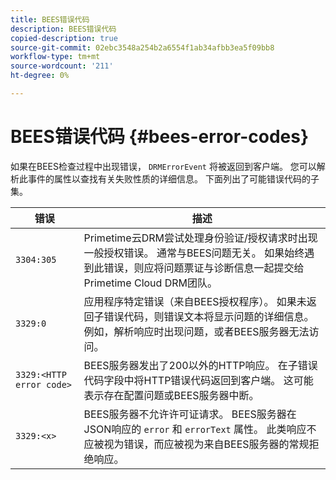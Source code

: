 ```yaml
---
title: BEES错误代码
description: BEES错误代码
copied-description: true
source-git-commit: 02ebc3548a254b2a6554f1ab34afbb3ea5f09bb8
workflow-type: tm+mt
source-wordcount: '211'
ht-degree: 0%

---
```


# BEES错误代码 {#bees-error-codes}

<!--<a id="section_81946679E1114DBA9FE173D0AA9E2F09"></a>-->

如果在BEES检查过程中出现错误， `DRMErrorEvent` 将被返回到客户端。 您可以解析此事件的属性以查找有关失败性质的详细信息。 下面列出了可能错误代码的子集。

| 错误 | 描述 |
|---|---|
| `3304:305` | Primetime云DRM尝试处理身份验证/授权请求时出现一般授权错误。 通常与BEES问题无关。 如果始终遇到此错误，则应将问题票证与诊断信息一起提交给Primetime Cloud DRM团队。 |
| `3329:0` | 应用程序特定错误（来自BEES授权程序）。 如果未返回子错误代码，则错误文本将显示问题的详细信息。 例如，解析响应时出现问题，或者BEES服务器无法访问。 |
| `3329:<HTTP error code>` | BEES服务器发出了200以外的HTTP响应。 在子错误代码字段中将HTTP错误代码返回到客户端。 这可能表示存在配置问题或BEES服务器中断。 |
| `3329:<x>` | BEES服务器不允许许可证请求。 BEES服务器在JSON响应的 `error` 和 `errorText` 属性。 此类响应不应被视为错误，而应被视为来自BEES服务器的常规拒绝响应。 |
